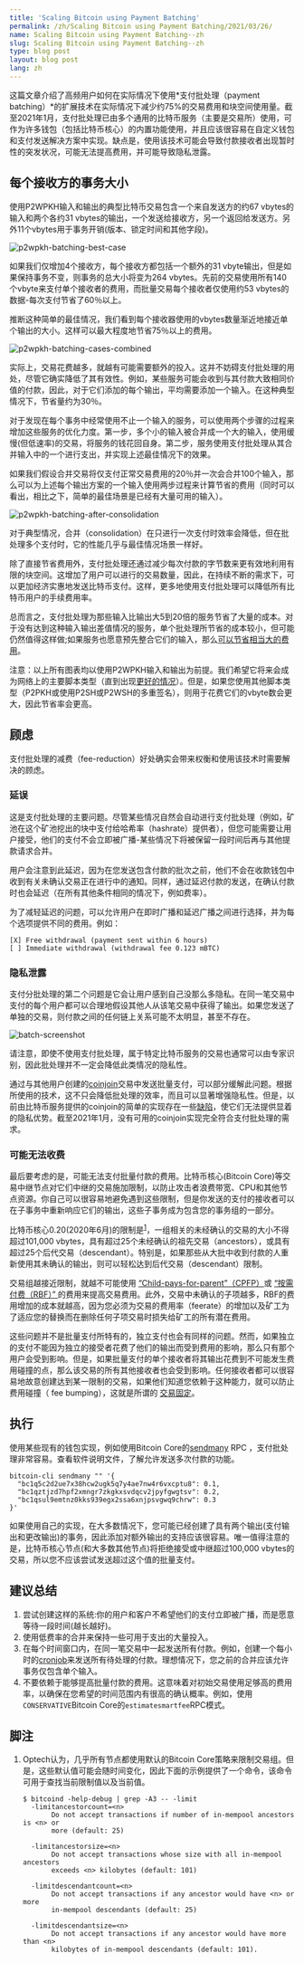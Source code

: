 ```yaml
---
title: 'Scaling Bitcoin using Payment Batching'
permalink: /zh/Scaling Bitcoin using Payment Batching/2021/03/26/
name: Scaling Bitcoin using Payment Batching--zh
slug: Scaling Bitcoin using Payment Batching--zh
type: blog post
layout: blog post
lang: zh
---
```


这篇文章介绍了高频用户如何在实际情况下使用*支付批处理（payment batching）*的扩展技术在实际情况下减少约75%的交易费用和块空间使用量。截至2021年1月，支付批处理已由多个通用的比特币服务（主要是交易所）使用，可作为许多钱包（包括比特币核心）的内置功能使用，并且应该很容易在自定义钱包和支付发送解决方案中实现。缺点是，使用该技术可能会导致付款接收者出现暂时性的突发状况，可能无法提高费用，并可能导致隐私泄露。



## 每个接收方的事务大小

使用P2WPKH输入和输出的典型比特币交易包含一个来自发送方的约67 vbytes的输入和两个各约31 vbytes的输出，一个发送给接收方，另一个返回给发送方。另外11个vbytes用于事务开销(版本、锁定时间和其他字段)。

![p2wpkh-batching-best-case](https://bitcoinops.org/img/posts/payment-batching/p2wpkh-batching-best-case.png)

如果我们仅增加4个接收方，每个接收方都包括一个额外的31 vbyte输出，但是如果保持事务不变，则事务的总大小将变为264 vbytes。先前的交易使用所有140个vbyte来支付单个接收者的费用，而批量交易每个接收者仅使用约53 vbytes的数据-每次支付节省了60％以上。

推断这种简单的最佳情况，我们看到每个接收器使用的vbytes数量渐近地接近单个输出的大小。这样可以最大程度地节省75％以上的费用。

![p2wpkh-batching-cases-combined](https://bitcoinops.org/img/posts/payment-batching/p2wpkh-batching-cases-combined.png)

实际上，交易花费越多，就越有可能需要额外的投入。这并不妨碍支付批处理的用处，尽管它确实降低了其有效性。例如，某些服务可能会收到与其付款大致相同价值的付款，因此，对于它们添加的每个输出，平均需要添加一个输入。在这种典型情况下，节省量约为30％。

对于发现在每个事务中经常使用不止一个输入的服务，可以使用两个步骤的过程来增加这些服务的优化力度。第一步，多个小的输入被合并成一个大的输入，使用缓慢(但低速率)的交易，将服务的钱花回自身。第二步，服务使用支付批处理从其合并输入中的一个进行支出，并实现上述最佳情况下的效果。

如果我们假设合并交易将仅支付正常交易费用的20％并一次会合并100个输入，那么可以为上述每个输出方案的一个输入使用两步过程来计算节省的费用（同时可以看出，相比之下，简单的最佳场景是已经有大量可用的输入）。

![p2wpkh-batching-after-consolidation](https://bitcoinops.org/img/posts/payment-batching/p2wpkh-batching-after-consolidation.png)

对于典型情况，合并（consolidation）在只进行一次支付时效率会降低，但在批处理多个支付时，它的性能几乎与最佳情况场景一样好。

除了直接节省费用外，支付批处理还通过减少每次付款的字节数来更有效地利用有限的块空间。这增加了用户可以进行的交易数量，因此，在持续不断的需求下，可以更加经济实惠地发送比特币支付。这样，更多地使用支付批处理可以降低所有比特币用户的手续费用率。

总而言之，支付批处理为那些输入比输出大5到20倍的服务节省了大量的成本。对于没有达到这种输入输出差值情况的服务，单个批处理所节省的成本较小，但可能仍然值得这样做;如果服务也愿意预先整合它们的输入，那么[可以节省相当大的费用](https://bitcoinops.org/en/veriphi-segwit-batching/)。

注意：以上所有图表均以使用P2WPKH输入和输出为前提。我们希望它将来会成为网络上的主要脚本类型（直到出现[更好的情况](https://bitcoinops.org/en/topics/taproot/)）。但是，如果您使用其他脚本类型（P2PKH或使用P2SH或P2WSH的多重签名），则用于花费它们的vbyte数会更大，因此节省率会更高。

## 顾虑

支付批处理的减费（fee-reduction）好处确实会带来权衡和使用该技术时需要解决的顾虑。

### 延误

这是支付批处理的主要问题。尽管某些情况自然会自动进行支付批处理（例如，矿池在这个矿池挖出的块中支付给哈希率（hashrate）提供者），但您可能需要让用户接受，他们的支付不会立即被广播-某些情况下将被保留一段时间后再与其他提款请求合并。

用户会注意到此延迟，因为在您发送包含付款的批次之前，他们不会在收款钱包中收到有关未确认交易正在进行中的通知。同样，通过延迟付款的发送，在确认付款时也会延迟（在所有其他条件相同的情况下，例如费率）。

为了减轻延迟的问题，可以允许用户在即时广播和延迟广播之间进行选择，并为每个选项提供不同的费用。例如：

```
[X] Free withdrawal (payment sent within 6 hours)
[ ] Immediate withdrawal (withdrawal fee 0.123 mBTC)
```

### 隐私泄露

支付分批处理的第二个问题是它会让用户感到自己没那么多隐私。在同一笔交易中支付的每个用户都可以合理地假设其他人从该笔交易中获得了输出。如果您发送了单独的交易，则付款之间的任何链上关系可能不太明显，甚至不存在。

![batch-screenshot](https://bitcoinops.org/img/posts/payment-batching/batch-screenshot.png)

请注意，即使不使用支付批处理，属于特定比特币服务的交易也通常可以由专家识别，因此批处理并不一定会降低此类情况的隐私性。

通过与其他用户创建的[coinjoin](https://bitcoinops.org/en/topics/coinjoin/)交易中发送批量支付，可以部分缓解此问题。根据所使用的技术，这不只会降低批处理的效率，而且可以显著增强隐私性。但是，以前由比特币服务提供的coinjoin的简单的实现存在一些[缺陷](http://www.coinjoinsudoku.com/)，使它们无法提供显着的隐私优势。截至2021年1月，没有可用的coinjoin实现完全符合支付批处理的需求。

### 可能无法收费

最后要考虑的是，可能无法支付批量付款的费用。比特币核心(Bitcoin Core)等交易中继节点对它们中继的交易施加限制，以防止攻击者浪费带宽、CPU和其他节点资源。你自己可以很容易地避免遇到这些限制，但是你发送的支付的接收者可以在子事务中重新响应它们的输出，这些子事务成为包含您的事务组的一部分。

比特币核心0.20(2020年6月)的限制是<sup>[1](https://bitcoinops.org/en/payment-batching/#fn:package-limits)</sup>，一组相关的未经确认的交易的大小不得超过101,000 vbytes，具有超过25个未经确认的祖先交易（ancestors），或具有超过25个后代交易（descendant）。特别是，如果那些从大批中收到付款的人重新使用其未确认的输出，则可以轻松达到后代交易（descendant）限制。

交易组越接近限制，就越不可能使用 [“Child-pays-for-parent”（CPFP）](https://bitcoinops.org/en/topics/cpfp/)或 [“按需付费（RBF）” ](https://bitcoinops.org/en/topics/replace-by-fee/)的费用来提高交易费用。此外，交易中未确认的子项越多，RBF的费用增加的成本就越高，因为您必须为交易的费用率（feerate）的增加以及矿工为了适应您的替换而在删除任何子项交易时损失给矿工的所有潜在费用。

这些问题并不是批量支付所特有的，独立支付也会有同样的问题。然而，如果独立的支付不能因为独立的接受者花费了他们的输出而受到费用的影响，那么只有那个用户会受到影响。但是，如果批量支付的单个接收者将其输出花费到不可能发生费用碰撞的点，那么该交易的所有其他接收者也会受到影响。任何接收者都可以很容易地故意创建达到某一限制的交易，如果他们知道您依赖于这种能力，就可以防止费用碰撞（ fee bumping），这就是所谓的 [交易固定](https://bitcoinops.org/en/topics/transaction-pinning/)。

## 执行

使用某些现有的钱包实现，例如使用Bitcoin Core的[sendmany](https://bitcoincore.org/en/doc/0.17.0/rpc/wallet/sendmany/) RPC ，支付批处理非常容易。查看软件说明文件，了解允许发送多次付款的功能。

```
bitcoin-cli sendmany "" '{
  "bc1q5c2d2ue7x38hcw2ugk5q7y4ae7nw4r6vxcptu8": 0.1,
  "bc1qztjzd7hpf2xmngr7zkgkxsvdqcv2jpyfgwgtsv": 0.2,
  "bc1qsul9emtnz0kks939egx2ssa6xnjpsvgwq9chrw": 0.3
}'
```

如果使用自己的实现，在大多数情况下，您可能已经创建了具有两个输出(支付输出和更改输出)的事务，因此添加对额外输出的支持应该很容易。唯一值得注意的是，比特币核心节点(和大多数其他节点)将拒绝接受或中继超过100,000 vbytes的交易，所以您不应该尝试发送超过这个值的批量支付。

## 建议总结

1. 尝试创建这样的系统:你的用户和客户不希望他们的支付立即被广播，而是愿意等待一段时间(越长越好)。
2. 使用低费率的合并来保持一些可用于支出的大量投入。
3. 在每个时间窗口内，在同一笔交易中一起发送所有付款。例如，创建一个每小时的[cronjob](https://en.wikipedia.org/wiki/Cronjob)来发送所有待处理的付款。理想情况下，您之前的合并应该允许事务仅包含单个输入。
4. 不要依赖于能够提高批量付款的费用。这意味着对初始交易使用足够高的费用率，以确保在您希望的时间范围内有很高的确认概率。例如，使用`CONSERVATIVE`Bitcoin Core的`estimatesmartfee`RPC模式。

## 脚注

1. Optech认为，几乎所有节点都使用默认的Bitcoin Core策略来限制交易组。但是，这些默认值可能会随时间变化，因此下面的示例提供了一个命令，该命令可用于查找当前限制值以及当前值。

   ```
   $ bitcoind -help-debug | grep -A3 -- -limit
     -limitancestorcount=<n>
          Do not accept transactions if number of in-mempool ancestors is <n> or
          more (default: 25)
   
     -limitancestorsize=<n>
          Do not accept transactions whose size with all in-mempool ancestors
          exceeds <n> kilobytes (default: 101)
   
     -limitdescendantcount=<n>
          Do not accept transactions if any ancestor would have <n> or more
          in-mempool descendants (default: 25)
   
     -limitdescendantsize=<n>
          Do not accept transactions if any ancestor would have more than <n>
          kilobytes of in-mempool descendants (default: 101).
   ```